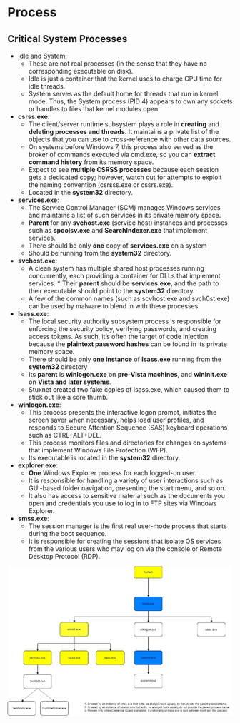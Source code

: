 # Process

## Critical System Processes

* Idle and System: 
  * These are not real processes \(in the sense that they have no corresponding executable on disk\). 
  * Idle is just a container that the kernel uses to charge CPU time for idle threads. 
  * System serves as the default home for threads that run in kernel mode. Thus, the System process \(PID 4\) appears to own any sockets or handles to files that kernel modules open.
* **csrss.exe**: 
  * The client/server runtime subsystem plays a role in **creating** and **deleting processes and threads**. It maintains a private list of the objects that you can use to cross-reference with other data sources. 
  * On systems before Windows 7, this process also served as the broker of commands executed via cmd.exe, so you can **extract command history** from its memory space. 
  * Expect to see **multiple CSRSS processes** because each session gets a dedicated copy; however, watch out for attempts to exploit the naming convention \(csrsss.exe or cssrs.exe\). 
  * Located in the **system32** directory. 
* **services.exe**: 
  * The Service Control Manager \(SCM\) manages Windows services and maintains a list of such services in its private memory space. 
  * **Parent** for any **svchost.exe** \(service host\) instances and processes such as **spoolsv.exe** and **SearchIndexer.exe** that implement services. 
  * There should be only **one** copy of **services.exe** on a system
  * Should be running from the **system32** directory.
* **svchost.exe**: 
  * A clean system has multiple shared host processes running concurrently, each providing a container for DLLs that implement services.   * Their **parent** should be **services.exe**, and the path to their executable should point to the **system32** directory. 
  * A few of the common names \(such as scvhost.exe and svch0st.exe\) can be used by malware to blend in with these processes.
* **lsass.exe**: 
  * The local security authority subsystem process is responsible for enforcing the security policy, verifying passwords, and creating access tokens. As such, it’s often the target of code injection because the **plaintext password hashes** can be found in its private memory space. 
  * There should be only **one instance** of **lsass.exe** running from the **system32** directory
  * Its **parent** is **winlogon.exe** on **pre-Vista machines**, and **wininit.exe** on **Vista and later systems**. 
  * Stuxnet created two fake copies of lsass.exe, which caused them to stick out like a sore thumb.
* **winlogon.exe**: 
  * This process presents the interactive logon prompt, initiates the screen saver when necessary, helps load user profiles, and responds to Secure Attention Sequence \(SAS\) keyboard operations such as CTRL+ALT+DEL. 
  * This process monitors files and directories for changes on systems that implement Windows File Protection \(WFP\). 
  * Its executable is located in the **system32** directory.
* **explorer.exe**: 
  * **One** Windows Explorer process for each logged-on user. 
  * It is responsible for handling a variety of user interactions such as GUI-based folder navigation, presenting the start menu, and so on. 
  * It also has access to sensitive material such as the documents you open and credentials you use to log in to FTP sites via Windows Explorer.
* **smss.exe**: 
  * The session manager is the first real user-mode process that starts during the boot sequence. 
  * It is responsible for creating the sessions that isolate OS services from the various users who may log on via the console or Remote Desktop Protocol \(RDP\).

![](../.gitbook/assets/windows-process-diagram.jpg)



